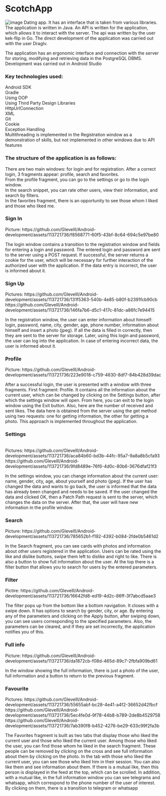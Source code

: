 # ScotchApp
![image](https://github.com/Glevelll/Android-development/assets/113721736/da029081-7ba6-434b-a531-16bd87f73f47)
Dating app. It has an interface that is taken from various libraries. The application is written in Java. An API is written for the application, which allows it to interact with the server. The api was written by the user kek-flip in Go. The direct development of the application was carried out with the user DragIv.

The application has an ergonomic interface and connection with the server for storing, modifying and retrieving data in the PostgreSQL DBMS. Development was carried out in Android Studio

<H3> Key technologies used: </H3>
Android SDK  <br/>
Gradle  <br/>
Using OOP  <br/>
Using Third Party Design Libraries  <br/>
HttpUrlConnection  <br/>
XML  <br/>
Git  <br/>
Cookie  <br/>
Exception Handling  <br/>
Multithreading is implemented in the Registration window as a demonstration of skills, but not implemented in other windows due to API features  <br/>


<H3> The structure of the application is as follows: </H3>
There are two main windows: for login and for registration. After a correct login, 3 fragments appear: profile, search and favorites. <br/>
From the profile fragment, you can go to the settings or go to the login window. <br/>
In the search snippet, you can rate other users, view their information, and search by filters. <br/>
In the favorites fragment, there is an opportunity to see those whom I liked and those who liked me. <br/>

<H3>Sign In</H3>
Picture: https://github.com/Glevelll/Android-development/assets/113721736/f8568771-60f5-43bf-8c64-694c5e97be80 <br/>

The login window contains a transition to the registration window and fields for entering a login and password. The entered login and password are sent to the server using a POST request. If successful, the server returns a cookie for the user, which will be necessary for further interaction of the authorized user with the application. If the data entry is incorrect, the user is informed about it.

<H3>Sign Up</H3>
Pictures: https://github.com/Glevelll/Android-development/assets/113721736/131f5363-540b-4e85-b80f-b2391fcb90cb <br/>
https://github.com/Glevelll/Android-development/assets/113721736/146fa7b6-d5c1-417c-81dc-a86fc7e94415 <br/>

In the registration window, the user can enter information about himself: login, password, name, city, gender, age, phone number, information about himself and insert a photo (jpeg). If all the data is filled in correctly, then they are sent to the server for storage. Later, using this login and password, the user can log into the application. In case of entering incorrect data, the user is informed about it.

<H3>Profile</H3>
Picture: https://github.com/Glevelll/Android-development/assets/113721736/223e9018-c759-4630-8df7-84b428d39dac <br/>

After a successful login, the user is presented with a window with three fragments. First fragment: Profile. It contains all the information about the current user, which can be changed by clicking on the Settings button, after which the settings window will open. From here, you can exit to the login window using the Exit button. Also, here are the number of received and sent likes. The data here is obtained from the server using the get method using two requests: one for getting information, the other for getting a photo. This approach is implemented throughout the application.

<H3>Settings</H3> <br/>
Pictures: https://github.com/Glevelll/Android-development/assets/113721736/aca84b60-bd3b-44fc-95a7-9a8a8b5cfa93 <br/>
https://github.com/Glevelll/Android-development/assets/113721736/9fd8489e-76f6-4d0c-80b6-3676dfaf21f3 <br/>

In the settings window, you can change information about the current user: name, gender, city, age, about yourself and photo (jpeg). If the user has changed the data and wants to go back, the user is informed that the data has already been changed and needs to be saved. If the user changed the data and clicked OK, then a Patch Path request is sent to the server, which changes the data on the server. After that, the user will have new information in the profile window.

<H3>Search</H3>
Picture: https://github.com/Glevelll/Android-development/assets/113721736/785652b1-f192-4392-b084-2fde0b5461d2 <br/>

In the Search fragment, you can see cards with photos and information about other users registered in the application. Users can be rated using the like and dislike buttons, swipe them left to dislike and right to like. There is also a button to show full information about the user. At the top there is a filter button that allows you to search for users by the entered parameters.

<H3>Filter</H3>
Pictire: https://github.com/Glevelll/Android-development/assets/113721736/16642fd8-ed19-4d2c-86ff-3f7abcd5aae3 <br/>

The filter pops up from the bottom like a bottom navigation. It closes with a swipe down. It has options to search by gender, city, or age. By entering any of the parameters and clicking on the Apply button, after swiping down, you can see users corresponding to the specified parameters. Also, the parameters can be cleared, and if they are set incorrectly, the application notifies you of this.

<H3>Full info</H3>
Picture: https://github.com/Glevelll/Android-development/assets/113721736/da1872cb-f08d-465d-89c7-2fbfa909bd61 <br/>

In the window showing the full information, there is just a photo of the user, full information and a button to return to the previous fragment.

<H3>Favourite</H3>
Pictures: https://github.com/Glevelll/Android-development/assets/113721736/55655abf-bc28-4e41-a4f2-36652d42fbcf <br/>
https://github.com/Glevelll/Android-development/assets/113721736/5ec4fe0d-9f78-44b8-b789-2de8b4529758 <br/>
https://github.com/Glevelll/Android-development/assets/113721736/7ab390f8-b452-4276-be29-633c99f2fa3b <br/>

The Favorites fragment is built as two tabs that display those who liked the current user and those who liked the current user. Among those who liked the user, you can find those whom he liked in the search fragment. These people can be removed by clicking on the cross and see full information about them by clicking on the photo. In the tab with those who liked the current user, you can see those who liked him in their session. You can also like them and see information about them. If there is a mutual like, then this person is displayed in the feed at the top, which can be scrolled. In addition, with a mutual like, in the full information window you can see telegrams and whatsapp, which correspond to the phone number of the user of interest. By clicking on them, there is a transition to telegram or whatsapp

